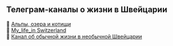 ## Телеграм-каналы о жизни в Швейцарии  
🔸 [Альпы, озера и котищи](https://t.me/alps_lakes_cats)  
🔸 [My_life_in Switzerland](https://t.me/my_life_in_Switzerland)  
🔸 [Канал об обычной жизни в необычной Швейцарии](https://t.me/interessant_ch)  
